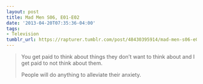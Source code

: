 ```yaml
---
layout: post
title: Mad Men S06, E01-E02
date: '2013-04-20T07:35:36-04:00'
tags:
- Television
tumblr_url: https://rapturer.tumblr.com/post/48430395914/mad-men-s06-e01-e02
---
```

> You get paid to think about things they don’t want to think about and I get paid to not think about them.
> 
> People will do anything to alleviate their anxiety.

